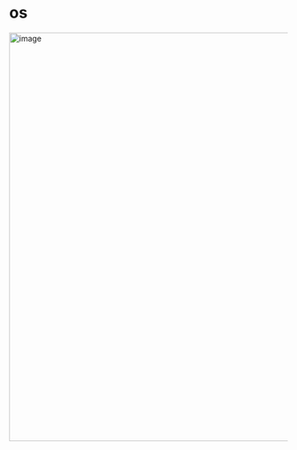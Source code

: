 # os

<img width="738" alt="image" src="https://github.com/user-attachments/assets/4db70a92-03a0-4bc3-ae2c-b5135b50396c">
